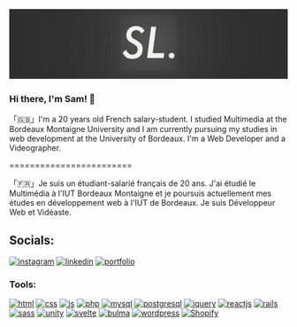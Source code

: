 <img src="banner.jpg" alt="Samuel Labagnere's logo." />

### Hi there, I'm Sam! 👋

「🇬🇧」I'm a 20 years old French salary-student. I studied Multimedia at the Bordeaux Montaigne University and I am currently pursuing my studies in web development at the University of Bordeaux.
I'm a Web Developer and a Videographer.

========================

「🇫🇷」Je suis un étudiant-salarié français de 20 ans. J'ai étudié le Multimédia à l'IUT Bordeaux Montaigne et je poursuis actuellement mes études en développement web à l'IUT de Bordeaux.
Je suis Développeur Web et Vidéaste.

## Socials:
<p align="left">
  <a href="https://instagram.com/samuel.labagnere"><img src="https://www.logo.wine/a/logo/Instagram/Instagram-Logo.wine.svg" alt="instagram" width="40" height="40" /></a>
  <a href="https://linkedin.com/in/samuel-labagnere"><img src="https://www.vectorlogo.zone/logos/linkedin/linkedin-tile.svg" alt="linkedin" width="40" height="40" /></a>
  <a href="https://samuel-labagnere.netlify.app"><img src="https://www.svgrepo.com/show/26491/internet.svg" alt="portfolio" width="40" height="40" /></a>
</p>

### Tools:
<p align="left">
  <a href="https://www.w3schools.com/html/"><img src="https://upload.wikimedia.org/wikipedia/commons/6/61/HTML5_logo_and_wordmark.svg" alt="html" width="40" height="40" /></a>
  <a href="https://www.w3schools.com/css/"><img src="https://upload.wikimedia.org/wikipedia/commons/d/d5/CSS3_logo_and_wordmark.svg" alt="css" width="40" height="40" /></a>
  <a href="https://www.w3schools.com/js/"><img src="https://upload.wikimedia.org/wikipedia/commons/9/99/Unofficial_JavaScript_logo_2.svg" alt="js" width="40" height="40" /></a>
  <a href="https://www.w3schools.com/php/"><img src="https://upload.wikimedia.org/wikipedia/commons/2/27/PHP-logo.svg" alt="php" width="40" height="40" /></a>
  <a href="https://www.mysql.com/"><img src="https://upload.wikimedia.org/wikipedia/fr/6/62/MySQL.svg" alt="mysql" width="40" height="40" /></a>
  <a href="https://www.postgresql.org/"><img src="https://upload.wikimedia.org/wikipedia/commons/2/29/Postgresql_elephant.svg" alt="postgresql" width="40" height="40" /></a>
  <a href="https://jquery.com/"><img src="https://www.vectorlogo.zone/logos/jquery/jquery-icon.svg" alt="jquery" width="40" height="40" /></a>
  <a href="https://reactjs.org/"><img src="https://upload.wikimedia.org/wikipedia/commons/a/a7/React-icon.svg" alt="reactjs" width="40" height="40" /></a>
  <a href="https://rubyonrails.org/"><img src="https://upload.wikimedia.org/wikipedia/commons/6/62/Ruby_On_Rails_Logo.svg" alt="rails" width="40" height="40" /></a>
  <a href="https://sass-lang.com/"><img src="https://upload.wikimedia.org/wikipedia/commons/9/96/Sass_Logo_Color.svg" alt="sass" width="40" height="40" /></a>
  <a href="https://unity.com/"><img src="https://cdn.freebiesupply.com/logos/large/2x/unity-69-logo-png-transparent.png" alt="unity" width="40" height="40" /></a>
  <a href="https://svelte.dev/"><img src="https://upload.wikimedia.org/wikipedia/commons/1/1b/Svelte_Logo.svg" alt="svelte" width="40" height="40" /></a>
  <a href="https://bulma.io/"><img src="https://seeklogo.com/images/B/bulma-logo-45B5145BF4-seeklogo.com.png" alt="bulma" width="40" height="40" /></a>
  <a href="https://wordpress.org/"><img src="https://upload.wikimedia.org/wikipedia/commons/thumb/0/09/Wordpress-Logo.svg/512px-Wordpress-Logo.svg.png?20210511042647" alt="wordpress" width="40" height="40" /></a>
  <a href="https://shopify.com/"><img src="https://user-images.githubusercontent.com/71769022/213996692-4d0625e8-ecae-4cd3-aa35-cffa9f3e8b1a.png" alt="Shopify" width="100" height="40" /></a>
</p>
